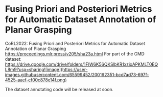 # Fusing Priori and Posteriori Metrics for Automatic Dataset Annotation of Planar Grasping
CoRL2022: Fusing Priori and Posteriori Metrics for  Automatic Dataset Annotation of Planar Grasping 
https://proceedings.mlr.press/v205/sha23a.html
For part of the GMD dataset:
https://drive.google.com/drive/folders/1FIW6K56QKSlbKR1xzixAPKMLT0EQL8m9?usp=sharing![image](https://user-images.githubusercontent.com/65599452/200162351-bcd7ad73-697f-4525-aaef-cf00c878e14f.png)

The dataset annotating code will be released at soon.
